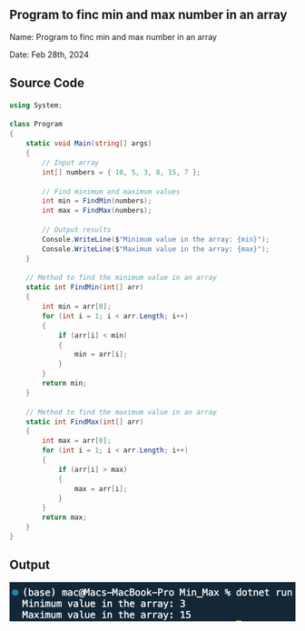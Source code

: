 ## Program to finc min and max number in an array

Name: Program to finc min and max number in an array

Date: Feb 28th, 2024

## Source Code

```csharp // See https://aka.ms/new-console-template for more information
using System;

class Program
{
    static void Main(string[] args)
    {
        // Input array
        int[] numbers = { 10, 5, 3, 8, 15, 7 };

        // Find minimum and maximum values
        int min = FindMin(numbers);
        int max = FindMax(numbers);

        // Output results
        Console.WriteLine($"Minimum value in the array: {min}");
        Console.WriteLine($"Maximum value in the array: {max}");
    }

    // Method to find the minimum value in an array
    static int FindMin(int[] arr)
    {
        int min = arr[0];
        for (int i = 1; i < arr.Length; i++)
        {
            if (arr[i] < min)
            {
                min = arr[i];
            }
        }
        return min;
    }

    // Method to find the maximum value in an array
    static int FindMax(int[] arr)
    {
        int max = arr[0];
        for (int i = 1; i < arr.Length; i++)
        {
            if (arr[i] > max)
            {
                max = arr[i];
            }
        }
        return max;
    }
}

```

## Output

![Program to finc min and max number in an array](./output.png)
